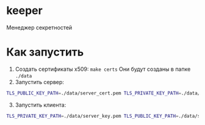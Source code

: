 # keeper
Менеджер секретностей

# Как запустить

1. Создать сертификаты x509: `make certs`
    Они будут созданы в папке `./data`
2. Запустить сервер:
```bash
TLS_PUBLIC_KEY_PATH=./data/server_cert.pem TLS_PRIVATE_KEY_PATH=./data/server_key.pem go run ./cmd/server/
```
3. Запустить клиента:
```bash
TLS_PRIVATE_KEY_PATH=./data/server_key.pem TLS_PUBLIC_KEY_PATH=./data/server_cert.pem go run ./cmd/client/ ui
```